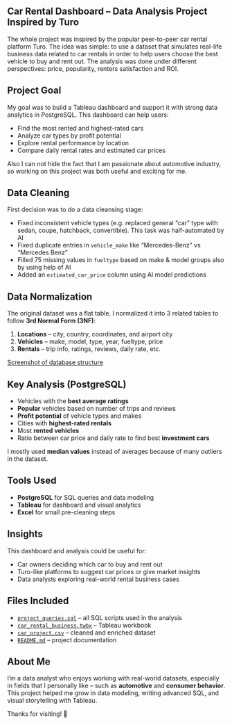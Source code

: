 ## Car Rental Dashboard – Data Analysis Project Inspired by Turo

The whole project was inspired by the popular peer-to-peer car rental platform Turo. The idea was simple: to use a dataset that simulates real-life business data related to car rentals in order to help users choose the best vehicle to buy and rent out. The analysis was done under different perspectives: price, popularity, renters satisfaction and ROI.

## Project Goal

My goal was to build a Tableau dashboard and support it with strong data analytics in PostgreSQL. This dashboard can help users:

- Find the most rented and highest-rated cars
- Analyze car types by profit potential
- Explore rental performance by location
- Compare daily rental rates and estimated car prices

Also I can not hide the fact that I am passionate about automotive industry, so working on this project was both useful and exciting for me.

## Data Cleaning

First decision was to do a data cleansing stage:
- Fixed inconsistent vehicle types (e.g. replaced general “car” type with sedan, coupe, hatchback, convertible). This task was half-automated by AI
- Fixed duplicate entries in `vehicle_make` like “Mercedes-Benz” vs “Mercedes Benz”
- Filled 75 missing values in `fueltype` based on make & model groups also by using help of AI
- Added an `estimated_car_price` column using AI model predictions

## Data Normalization

The original dataset was a flat table. I normalized it into 3 related tables to follow **3rd Normal Form (3NF)**:

1. **Locations** – city, country, coordinates, and airport city
2. **Vehicles** – make, model, type, year, fueltype, price
3. **Rentals** – trip info, ratings, reviews, daily rate, etc.

[Screenshot of database structure](https://imgur.com/a/nV8zVMU)


## Key Analysis (PostgreSQL)

- Vehicles with the **best average ratings**
- **Popular** vehicles based on number of trips and reviews
- **Profit potential** of vehicle types and makes
- Cities with **highest-rated rentals**
- Most **rented vehicles**
- Ratio between car price and daily rate to find best **investment cars**

I mostly used **median values** instead of averages because of many outliers in the dataset.


## Tools Used

- **PostgreSQL** for SQL queries and data modeling
- **Tableau** for dashboard and visual analytics
- **Excel** for small pre-cleaning steps


## Insights

This dashboard and analysis could be useful for:
- Car owners deciding which car to buy and rent out
- Turo-like platforms to suggest car prices or give market insights
- Data analysts exploring real-world rental business cases


## Files Included

- [`project_queries.sql`](https://github.com/holubvladyslav/Vladyslav-Holub-s-Portfolio/blob/main/project_queries.sql) – all SQL scripts used in the analysis
- [`car_rental_business.twbx`](https://github.com/holubvladyslav/Vladyslav-Holub-s-Portfolio/blob/main/car_rental_business.twbx) – Tableau workbook
- [`car_project.csv`](https://github.com/holubvladyslav/Vladyslav-Holub-s-Portfolio/blob/main/car_project.csv) – cleaned and enriched dataset
- [`README.md`](https://github.com/mrankitgupta/Sales-Insights-Data-Analysis-using-Tableau-and-SQL/blob/main/README.md) – project documentation


## About Me

I’m a data analyst who enjoys working with real-world datasets, especially in fields that I personally like – such as **automotive** and **consumer behavior**. This project helped me grow in data modeling, writing advanced SQL, and visual storytelling with Tableau.

Thanks for visiting! 🙌
